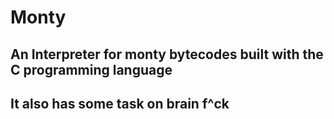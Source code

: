 # Monty

## An Interpreter for monty bytecodes built with the C programming language

## It also has some task on brain f^ck
